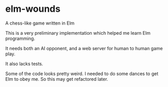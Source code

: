 # elm-wounds
A chess-like game written in Elm

This is a very preliminary implementation which helped me learn Elm programming. 

It needs both an AI opponent, and a web server for human to human game play.

It also lacks tests.

Some of the code looks pretty weird. I needed to do some dances to get Elm to obey me. So this may get refactored later.
